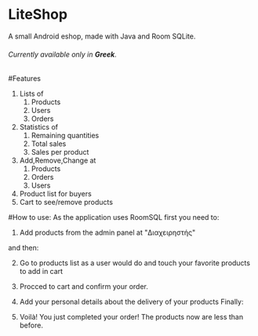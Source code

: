 # LiteShop
A small Android eshop, made with Java and Room SQLite.
###### _Currently available only in __Greek__._
#Features
1. Lists of
   1. Products
   2. Users
   3. Orders
2. Statistics of
   1. Remaining quantities
   2. Total sales
   3. Sales per product
3. Add,Remove,Change at
   1. Products
   2. Orders
   3. Users
4. Product list for buyers
5. Cart to see/remove products

#How to use:
As the application uses RoomSQL first you need to: 

1. Add products from the admin panel at "Διαχειρηστής"

and then:

2. Go to products list as a user would do and touch your favorite products to add in cart
3. Procced to cart and confirm your order.
4. Add your personal details about the delivery of your products
Finally: 

5. Voilà! You just completed your order! The products now are less than before.
